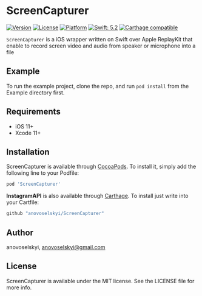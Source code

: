 # ScreenCapturer

[![Version](https://img.shields.io/cocoapods/v/ScreenCapturer.svg?style=flat)](https://cocoapods.org/pods/ScreenCapturer)
[![License](https://img.shields.io/cocoapods/l/ScreenCapturer.svg?style=flat)](https://github.com/anovoselskyi/ScreenCapturer/blob/master/LICENSE)
[![Platform](https://img.shields.io/cocoapods/p/ScreenCapturer.svg?style=flat)](https://cocoapods.org/pods/ScreenCapturer)
[![Swift: 5.2](https://img.shields.io/badge/swift-5.2-orange.svg?style=flat)](https://github.com/anovoselskyi/ScreenCapturer)
[![Carthage compatible](https://img.shields.io/badge/Carthage-compatible-4BC51D.svg?style=flat)](https://github.com/Carthage/Carthage)

`ScreenCapturer` is a iOS wrapper written on Swift over Apple ReplayKit that enable to record screen video and audio from speaker or microphone into a file

## Example

To run the example project, clone the repo, and run `pod install` from the Example directory first.

## Requirements

* iOS 11+
* Xcode 11+

## Installation

ScreenCapturer is available through [CocoaPods](https://cocoapods.org). To install
it, simply add the following line to your Podfile:

```ruby
pod 'ScreenCapturer'
```

**InstagramAPI** is also available through [Carthage](https://github.com/Carthage/Carthage).
To install just write into your Cartfile:

```ruby
github "anovoselskyi/ScreenCapturer"
```

## Author

anovoselskyi, anovoselskyi@gmail.com

## License

ScreenCapturer is available under the MIT license. See the LICENSE file for more info.
